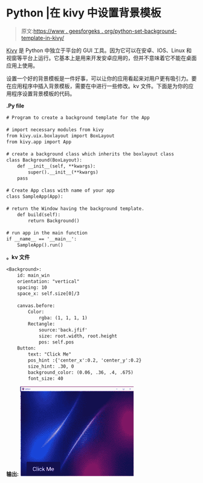 # Python |在 kivy 中设置背景模板

> 原文:[https://www . geesforgeks . org/python-set-background-template-in-kivy/](https://www.geeksforgeeks.org/python-set-background-template-in-kivy/)

[Kivy](https://www.geeksforgeeks.org/kivy-tutorial/) 是 Python 中独立于平台的 GUI 工具。因为它可以在安卓、IOS、Linux 和视窗等平台上运行。它基本上是用来开发安卓应用的，但并不意味着它不能在桌面应用上使用。

设置一个好的背景模板是一件好事，可以让你的应用看起来对用户更有吸引力。要在应用程序中插入背景模板，需要在中进行一些修改。kv 文件。下面是为你的应用程序设置背景模板的代码。

**.Py file**

```
# Program to create a background template for the App

# import necessary modules from kivy
from kivy.uix.boxlayout import BoxLayout
from kivy.app import App

# create a background class which inherits the boxlayout class
class Background(BoxLayout):
    def __init__(self, **kwargs):
        super().__init__(**kwargs)
    pass

# Create App class with name of your app
class SampleApp(App):

# return the Window having the background template.
    def build(self):
        return Background()

# run app in the main function
if __name__ == '__main__':
    SampleApp().run()
```

**。kv 文件**

```
<Background>:
    id: main_win
    orientation: "vertical"
    spacing: 10
    space_x: self.size[0]/3

    canvas.before:
        Color:
            rgba: (1, 1, 1, 1)
        Rectangle:
            source:'back.jfif'
            size: root.width, root.height
            pos: self.pos
    Button:
        text: "Click Me"
        pos_hint :{'center_x':0.2, 'center_y':0.2}
        size_hint: .30, 0
        background_color: (0.06, .36, .4, .675)
        font_size: 40
```

**输出:**
![](img/803f6e601c20c53b7226e0ffa32b9276.png)